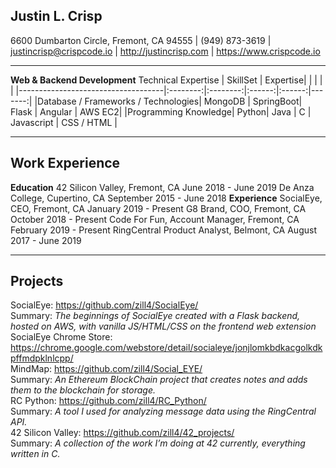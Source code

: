 ## Justin L. Crisp
6600 Dumbarton Circle, Fremont, CA 94555 |   (949) 873-3619   |   justincrisp@crispcode.io   |  http://justincrisp.com   |   https://www.crispcode.io <br/>
________________


**Web & Backend Development**
Technical Expertise
        |         SkillSet                   | Expertise|          |        |        |        |
        |------------------------------------|:--------:|:--------:|:------:|:------:|-------:|
        |Database / Frameworks / Technologies| MongoDB | SpringBoot| Flask | Angular | AWS EC2|
        |Programming Knowledge| Python| Java | C | Javascript | CSS / HTML |
________________

## Work Experience

**Education**
42 Silicon Valley, Fremont, CA         June 2018  - June 2019
De Anza College, Cupertino, CA September 2015 - June 2018 
**Experience**
SocialEye, CEO, Fremont, CA January 2019 - Present
G8 Brand, COO, Fremont, CA October 2018 - Present
Code For Fun, Account Manager, Fremont, CA February 2019 - Present
RingCentral Product Analyst, Belmont, CA August 2017 - June 2019
________________

## Projects

SocialEye: https://github.com/zill4/SocialEye/ <br/>
Summary: *The beginnings of SocialEye created with a Flask backend, hosted on AWS, with vanilla JS/HTML/CSS on the frontend web extension*<br/>
SocialEye Chrome Store: https://chrome.google.com/webstore/detail/socialeye/jonjlomkbdkacgolkdkpffmdpklnlcpp/ <br/>
MindMap: https://github.com/zill4/Social_EYE/<br/>
Summary: *An Ethereum BlockChain project that creates notes and adds them to the blockchain for storage.*<br/>
RC Python: https://github.com/zill4/RC_Python/<br/>
Summary: *A tool I used for analyzing message data using the RingCentral API.*<br/>
42 Silicon Valley: https://github.com/zill4/42_projects/<br/>
Summary: *A collection of the work I’m doing at 42 currently, everything written in C.*<br/>
